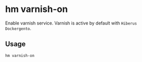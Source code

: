 # hm varnish-on

Enable varnish service. Varnish is active by default with `Hiberus Dockergento`.

## Usage

```bash
hm varnish-on
```
